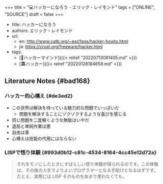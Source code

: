 +++
title = "💻ハッカーになろう - エリック・レイモンド"
tags = ["ONLINE", "SOURCE"]
draft = false
+++

-   title: ハッカーになろう
-   authors: エリック・レイモンド
-   url:
    -   en: <http://www.catb.org/~esr/faqs/hacker-howto.html>
    -   ja: <https://cruel.org/freeware/hacker.html>
-   tags.
    -   [🔖ハッカーマインド]({{< relref "20220713081405.md" >}})
    -   [🏛ハッカー]({{< relref "20220128184659.md" >}})


## Literature Notes {#bad168}


### ハッカー的心構え {#de3ed2}

-   この世界は解決を待っている魅力的な問題でいっぱいだ
    -   問題を解決することにゾクゾクするような喜びを感じる
-   同じ問題を二度解くような無駄はいやだ
-   退屈と単純作業は悪
-   自由は善
-   心構えは技能の代用にはならない


### LISPで悟り体験 {#993d0b12-c81c-4534-8164-4cc45e12d72a}

> それをモノにしたときにすばらしい悟り体験が得られるのです。この体験は、その後の人生でよりよいプログラマーとなる手助けとなるはずです。たとえ、実際には LISP そのものをあまり使わなくても。
